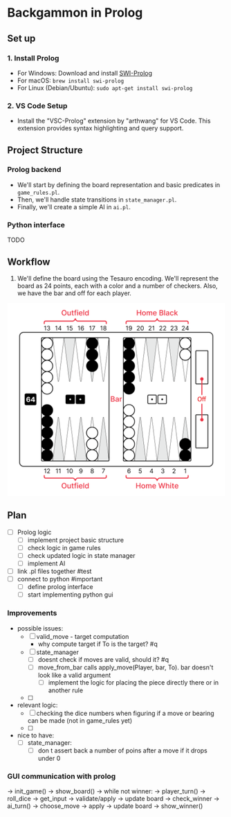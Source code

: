 # Backgammon in Prolog


## Set up
### 1. **Install Prolog**

- For Windows: Download and install [SWI-Prolog](https://www.swi-prolog.org/download/stable)
- For macOS: `brew install swi-prolog`
- For Linux (Debian/Ubuntu): `sudo apt-get install swi-prolog`

### 2. **VS Code Setup**

- Install the "VSC-Prolog" extension by "arthwang" for VS Code. This extension provides syntax highlighting and query support.


## Project Structure
### Prolog backend

- We'll start by defining the board representation and basic predicates in `game_rules.pl`.
- Then, we'll handle state transitions in `state_manager.pl`.
- Finally, we'll create a simple AI in `ai.pl`.

### Python interface

TODO

  

## Workflow

1. We'll define the board using the Tesauro encoding. We'll represent the board as 24 points, each with a color and a number of checkers. Also, we have the bar and off for each player.
  

![image](/resources/backgammon_board.png)


## Plan
- [ ] Prolog logic
	- [ ] implement project basic structure
	- [ ] check logic in game rules
	- [ ] check updated logic in state manager
	- [ ] implement AI
- [ ] link .pl files together #test
- [ ] connect to python #important
	- [ ] define prolog interface
	- [ ] start implementing python gui

### Improvements
- possible issues:
	- [ ] valid_move - target computation 
		- why compute target if To is the target? #q 
	- [ ] state_manager 
		- [ ] doesnt check if moves are valid, should it? #q 
		- [ ] move_from_bar calls apply_move(Player, bar, To). bar doesn't look like a valid argument
			- [ ] implement the logic for placing the piece directly there or in another rule
	- [ ] 
- relevant logic:
	- [ ] checking the dice numbers when figuring if a move or bearing can be made (not in game_rules yet)
	- [ ] 
- nice to have:
	- [ ] state_manager:
		- [ ] don t assert back a number of poins after a move if it drops under 0

### GUI communication with prolog
→ init_game()
→ show_board()
→ while not winner:
    → player_turn()
        → roll_dice → get_input → validate/apply → update board
    → check_winner
    → ai_turn()
        → choose_move → apply → update board
→ show_winner()
